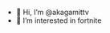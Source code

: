 - 👋 Hi, I’m @akagamittv
- 👀 I’m interested in fortnite

<!---
akagamittv/akagamittv is a ✨ special ✨ repository because its `README.md` (this file) appears on your GitHub profile.
You can click the Preview link to take a look at your changes.
--->
